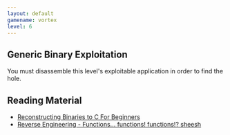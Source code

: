 ```yaml
---
layout: default
gamename: vortex
level: 6
---
```

Generic Binary Exploitation
---------------------------
You must disassemble this level's exploitable application in order
to find the hole.

Reading Material
----------------
- [Reconstructing Binaries to C For Beginners][]
- [Reverse Engineering - Functions... functions! functions!? sheesh][]

[Reconstructing Binaries to C For Beginners]: http://www.exploit-db.com/papers/13216/
[Reverse Engineering - Functions... functions! functions!? sheesh]: http://www.exploit-db.com/papers/13215/
